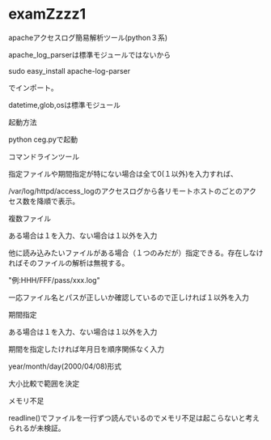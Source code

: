 # examZzzz1



apacheアクセスログ簡易解析ツール(python３系)

apache_log_parserは標準モジュールではないから

sudo easy_install apache-log-parser

でインポート。

datetime,glob,osは標準モジュール





起動方法

python ceg.pyで起動


コマンドラインツール

指定ファイルや期間指定が特にない場合は全て0(１以外)を入力すれば、

/var/log/httpd/access_logのアクセスログから各リモートホストのごとのアクセス数を降順で表示。



複数ファイル


ある場合は１を入力、ない場合は１以外を入力


他に読み込みたいファイルがある場合（１つのみだが）指定できる。存在しなければそのファイルの解析は無視する。


"例:HHH/FFF/pass/xxx.log"


一応ファイル名とパスが正しいか確認しているので正しければ１以外を入力




期間指定


ある場合は１を入力、ない場合は１以外を入力



期間を指定したければ年月日を順序関係なく入力

year/month/day(2000/04/08)形式

大小比較で範囲を決定






メモリ不足


readline()でファイルを一行ずつ読んでいるのでメモリ不足は起こらないと考えられるが未検証。




